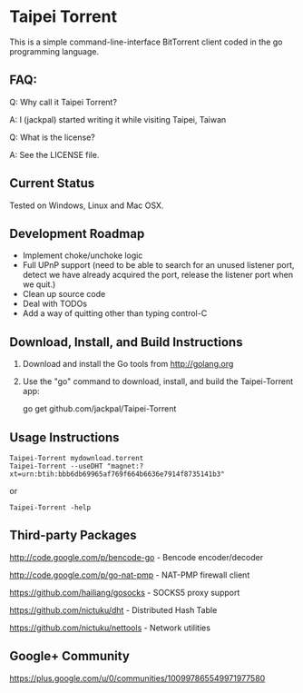 Taipei Torrent
==============

This is a simple command-line-interface BitTorrent client coded in the go
programming language.

FAQ:
----

Q: Why call it Taipei Torrent?

A: I (jackpal) started writing it while visiting Taipei, Taiwan

Q: What is the license?

A: See the LICENSE file.

Current Status
--------------

Tested on Windows, Linux and Mac OSX.

Development Roadmap
-------------------

+  Implement choke/unchoke logic
+  Full UPnP support (need to be able to search for an unused listener port,
   detect we have already acquired the port,
   release the listener port when we quit.)
+  Clean up source code
+  Deal with TODOs
+  Add a way of quitting other than typing control-C

Download, Install, and Build Instructions
-----------------------------------------

1. Download and install the Go tools from http://golang.org

2. Use the "go" command to download, install, and build the Taipei-Torrent
app:

    go get github.com/jackpal/Taipei-Torrent

Usage Instructions
------------------

    Taipei-Torrent mydownload.torrent
    Taipei-Torrent --useDHT "magnet:?xt=urn:btih:bbb6db69965af769f664b6636e7914f8735141b3"

or

    Taipei-Torrent -help

Third-party Packages
--------------------

http://code.google.com/p/bencode-go - Bencode encoder/decoder

http://code.google.com/p/go-nat-pmp - NAT-PMP firewall client

https://github.com/hailiang/gosocks - SOCKS5 proxy support

https://github.com/nictuku/dht      - Distributed Hash Table

https://github.com/nictuku/nettools - Network utilities

Google+ Community
-----------------

https://plus.google.com/u/0/communities/100997865549971977580

